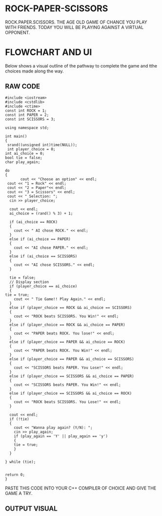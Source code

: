 # ROCK-PAPER-SCISSORS
ROCK.PAPER.SCISSORS. THE AGE OLD GAME OF CHANCE YOU PLAY WITH FRIENDS. TODAY YOU WILL BE PLAYING AGAINST A VIRTUAL OPPONENT. 




<h1>FLOWCHART AND UI</h1>
Below shows a visual outline of the pathway to complete the game and tthe choices made along the way. 

<br />

<h2>RAW CODE</h2>

    #include <iostream> 
    #include <cstdlib> 
    #include <ctime> 
    const int ROCK = 1;
    const int PAPER = 2;
    const int SCISSORS = 3;

    using namespace std; 

    int main()
    {  
     srand((unsigned int)time(NULL));                    
     int player_choice = 0;
    int ai_choice = 0;
    bool tie = false; 
    char play_again;

    do 
    {
           cout << "Choose an option" << endl;
     cout << "1 = Rock" << endl;
     cout << "2 = Paper"<< endl;
     cout << "3 = Scissors" << endl;
     cout << " Selection: "; 
      cin >> player_choice;

      cout << endl; 
      ai_choice = (rand() % 3) + 1;

      if (ai_choice == ROCK)
      {
        cout << " AI chose ROCK." << endl;
      }
      else if (ai_choice == PAPER)
      {
        cout << "AI chose PAPER." << endl;
      }
      else if (ai_choice == SCISSORS)
      {
        cout << "AI chose SCISSORS." << endl;
      }

      tie = false; 
      // Display section 
      if (player_choice == ai_choice)
      {
    tie = true;
        cout << " Tie Game!! Play Again." << endl;
      }
      else if (player_choice == ROCK && ai_choice == SCISSORS)
      {
        cout << "ROCK beats SCISSORS. You Win!" << endl;
      }
      else if (player_choice == ROCK && ai_choice == PAPER)
      {
        cout << "PAPER beats ROCK. You lose!" << endl;
      }
      else if (player_choice == PAPER && ai_choice == ROCK)
      {
        cout << "PAPER beats ROCK. You Win!" << endl;
      }
      else if (player_choice == PAPER && ai_choice == SCISSORS)
      {
        cout << "SCISSORS beats PAPER. You Lose!" << endl;
      }
      else if (player_choice == SCISSORS && ai_choice == PAPER)
      {
        cout << "SCISSORS beats PAPER. You Win!" << endl;
      }
      else if (player_choice == SCISSORS && ai_choice == ROCK)
      {
        cout << "ROCK beats SCISSORS. You Lose!" << endl;
      }

      cout << endl;
      if (!tie)
      {
        cout << "Wanna play again? (Y/N): ";
        cin >> play_again;
        if (play_again == 'Y' || play_again == 'y')
        { 
        tie = true;
        }
      }
      
    } while (tie);
  
  
    return 0;   
    }

PASTE THIS CODE INTO YOUR C++ COMPILER OF CHOICE AND GIVE THE GAME A TRY. 



<h2> OUTPUT VISUAL</h2>



